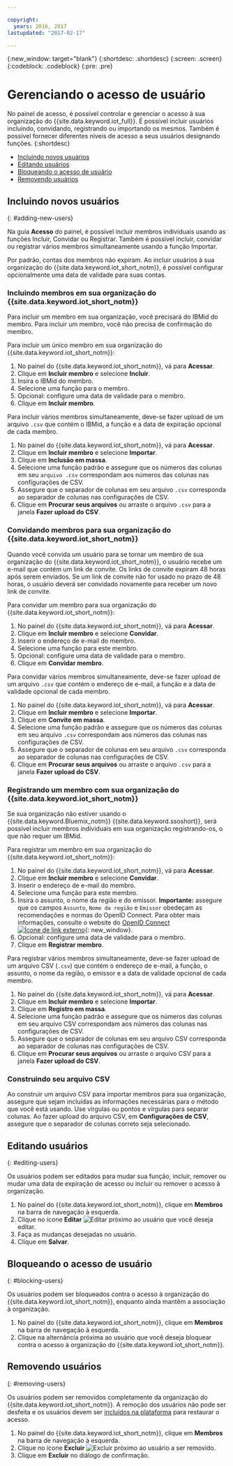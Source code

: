 ```yaml
---

copyright:
  years: 2016, 2017
lastupdated: "2017-02-17"

---
```


{:new_window: target="blank"}
{:shortdesc: .shortdesc}
{:screen: .screen}
{:codeblock: .codeblock}
{:pre: .pre}

# Gerenciando o acesso de usuário

No painel de acesso, é possível controlar e gerenciar o acesso à sua organização do {{site.data.keyword.iot_full}}. É possível incluir usuários incluindo, convidando, registrando ou importando os mesmos. Também é possível fornecer diferentes níveis de acesso a seus usuários designando funções.
{:shortdesc}

- [Incluindo novos usuários](#adding-new-users)
- [Editando usuários](#editing-users)
- [Bloqueando o acesso de usuário](#blocking-users)
- [Removendo usuários](#removing-users)

## Incluindo novos usuários
{: #adding-new-users}

Na guia **Acesso** do painel, é possível incluir membros individuais usando as funções Incluir, Convidar ou Registrar. Também é possível incluir, convidar ou registrar vários membros simultaneamente usando a função Importar.

Por padrão, contas dos membros não expiram. Ao incluir usuários à sua organização do {{site.data.keyword.iot_short_notm}}, é possível configurar opcionalmente uma data de validade para suas contas.

### Incluindo membros em sua organização do {{site.data.keyword.iot_short_notm}}

Para incluir um membro em sua organização, você precisará do IBMid do membro. Para incluir um membro, você não precisa de confirmação do membro.

Para incluir um único membro em sua organização do {{site.data.keyword.iot_short_notm}}:
1. No painel do {{site.data.keyword.iot_short_notm}}, vá para **Acessar**.
2. Clique em **Incluir membro** e selecione **Incluir**.
3. Insira o IBMid do membro.
4. Selecione uma função para o membro.
5. Opcional: configure uma data de validade para o membro.
6. Clique em **Incluir membro**.

Para incluir vários membros simultaneamente, deve-se fazer upload de um arquivo `.csv` que contém o IBMid, a função e a data de expiração opcional de cada membro.
1. No painel do {{site.data.keyword.iot_short_notm}}, vá para **Acessar**.
2. Clique em **Incluir membro** e selecione **Importar**.
3. Clique em **Inclusão em massa**.
4. Selecione uma função padrão e assegure que os números das colunas em seu `arquivo .csv` correspondam aos números das colunas nas configurações de CSV.
5. Assegure que o separador de colunas em seu arquivo `.csv` corresponda ao separador de colunas nas configurações de CSV.
6. Clique em **Procurar seus arquivos** ou arraste o arquivo `.csv` para a janela **Fazer upload do CSV**.

### Convidando membros para sua organização do {{site.data.keyword.iot_short_notm}}

Quando você convida um usuário para se tornar um membro de sua organização do {{site.data.keyword.iot_short_notm}}, o usuário recebe um e-mail que contém um link de convite. Os links de convite expiram 48 horas após serem enviados. Se um link de convite não for usado no prazo de 48 horas, o usuário deverá ser convidado novamente para receber um novo link de convite.

Para convidar um membro para sua organização do {{site.data.keyword.iot_short_notm}}:
1. No painel do {{site.data.keyword.iot_short_notm}}, vá para **Acessar**.
2. Clique em **Incluir membro** e selecione **Convidar**.
3. Inserir o endereço de e-mail do membro.
4. Selecione uma função para este membro.
5. Opcional: configure uma data de validade para o membro.
6. Clique em **Convidar membro**.

Para convidar vários membros simultaneamente, deve-se fazer upload de um arquivo `.csv` que contém o endereço de e-mail, a função e a data de validade opcional de cada membro.
1. No painel do {{site.data.keyword.iot_short_notm}}, vá para **Acessar**.
2. Clique em **Incluir membro** e selecione **Importar**.
3. Clique em **Convite em massa**.
4. Selecione uma função padrão e assegure que os números das colunas em seu arquivo `.csv` correspondam aos números das colunas nas configurações de CSV.
5. Assegure que o separador de colunas em seu arquivo `.csv` corresponda ao separador de colunas nas configurações de CSV.
6. Clique em **Procurar seus arquivos** ou arraste o arquivo `.csv` para a janela **Fazer upload do CSV**.

### Registrando um membro com sua organização do {{site.data.keyword.iot_short_notm}}

Se sua organização não estiver usando o {{site.data.keyword.Bluemix_notm}} {{site.data.keyword.ssoshort}}, será possível incluir membros individuais em sua organização registrando-os, o que não requer um IBMid.

Para registrar um membro em sua organização do {{site.data.keyword.iot_short_notm}}:
1. No painel do {{site.data.keyword.iot_short_notm}}, vá para **Acessar**.
2. Clique em **Incluir membro** e selecione **Convidar**.
3. Inserir o endereço de e-mail do membro.
4. Selecione uma função para este membro.
5. Insira o assunto, o nome da região e do emissor.
   **Importante:** assegure que os campos `Assunto`, `Nome da região` e `Emissor` obedeçam as recomendações e normas do OpenID Connect. Para obter mais informações, consulte o website do [OpenID Connect ![Ícone de link externo](../../icons/launch-glyph.svg)](http://openid.net/connect/){: new_window}.
6. Opcional: configure uma data de validade para o membro.
7. Clique em **Registrar membro**.

Para registrar vários membros simultaneamente, deve-se fazer upload de um arquivo CSV (`.csv`) que contém o endereço de e-mail, a função, o assunto, o nome da região, o emissor e a data de validade opcional de cada membro.
1. No painel do {{site.data.keyword.iot_short_notm}}, vá para **Acessar**.
2. Clique em **Incluir membro** e selecione **Importar**.
3. Clique em **Registro em massa**.
4. Selecione uma função padrão e assegure que os números das colunas em seu arquivo CSV correspondam aos números das colunas nas configurações de CSV.
5. Assegure que o separador de colunas em seu arquivo CSV corresponda ao separador de colunas nas configurações de CSV.
6. Clique em **Procurar seus arquivos** ou arraste o arquivo CSV para a janela **Fazer upload do CSV**.

### Construindo seu arquivo CSV

Ao construir um arquivo CSV para importar membros para sua organização, assegure que sejam incluídas as informações necessárias para o método que você está usando. Use vírgulas ou pontos e vírgulas para separar colunas. Ao fazer upload do arquivo CSV, em **Configurações de CSV**, assegure que o separador de colunas correto seja selecionado.

## Editando usuários
{: #editing-users}

Os usuários podem ser editados para mudar sua função, incluir, remover ou mudar uma data de expiração de acesso ou incluir ou remover o acesso à organização.

1. No painel do {{site.data.keyword.iot_short_notm}}, clique em **Membros** na barra de navegação à esquerda.
2. Clique no ícone **Editar** ![Editar](/docs/images/edit_32.svg) próximo ao usuário que você deseja editar.
3. Faça as mudanças desejadas no usuário.
4. Clique em **Salvar**.

## Bloqueando o acesso de usuário
{: #blocking-users}

Os usuários podem ser bloqueados contra o acesso à organização do {{site.data.keyword.iot_short_notm}}, enquanto ainda mantêm a associação à organização.

1. No painel do {{site.data.keyword.iot_short_notm}}, clique em **Membros** na barra de navegação à esquerda.
2. Clique na alternância próxima ao usuário que você deseja bloquear contra o acesso à organização do {{site.data.keyword.iot_short_notm}}.


## Removendo usuários
{: #removing-users}

Os usuários podem ser removidos completamente da organização do {{site.data.keyword.iot_short_notm}}. A remoção dos usuários não pode ser desfeita e os usuários devem ser [incluídos na plataforma](#adding-new-users) para restaurar o acesso.

1. No painel do {{site.data.keyword.iot_short_notm}}, clique em **Membros** na barra de navegação à esquerda.
2. Clique no ícone **Excluir** ![Excluir](/docs/images/trash_32.svg) próximo ao usuário a ser removido.
3. Clique em **Excluir** no diálogo de confirmação.
